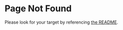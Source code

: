 # Page Not Found

Please look for your target by referencing [the README](https://github.com/googleapis/google-cloud-python#google-cloud-python-client).